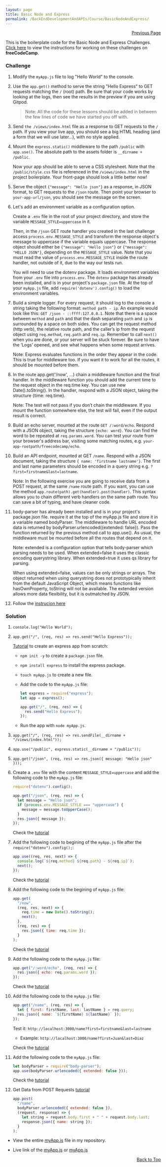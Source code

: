 ```yaml
---
layout: page
title: Basic Node and Express
permalink: /BackEndDevelopmentAndAPIs/Course/BasicNodeAndExpress/
---
```


<p  align="right"><a href="#" onclick="history.back(); return false;">Previous Page</a></p>

This is the boilerplate code for the Basic Node and Express Challenges. [Click here](https://www.freecodecamp.org/learn/apis-and-microservices/basic-node-and-express/) to view the instructions for working on these challenges on **freeCodeCamp**.

### Challenge

1. Modify the `myApp.js` file to log "Hello World" to the console.
2. Use the `app.get()` method to serve the string "Hello Express" to GET requests matching the `/` (root) path. Be sure that your code works by looking at the logs, then see the results in the preview if you are using Gitpod.

   > Note: All the code for these lessons should be added in between the few lines of code we have started you off with.

3. Send `the /views/index.html` file as a response to GET requests to the `/` path. If you view your live app, you should see a big HTML heading (and a form that we will use later…), with no style applied.
4. Mount the `express.static()` middleware to the path `/public` with `app.use()`. The absolute path to the assets folder is `__dirname + /public`.

   Now your app should be able to serve a CSS stylesheet. Note that the `/public/style.css` file is referenced in the `/views/index.html` in the project boilerplate. Your front-page should look a little better now!

5. Serve the object `{"message": "Hello json"}` as a response, in JSON format, to GET requests to the `/json` route. Then point your browser to `your-app-url/json`, you should see the message on the screen.
6. Let's add an environment variable as a configuration option.

   Create a `.env` file in the root of your project directory, and store the variable `MESSAGE_STYLE=uppercase` in it.

   Then, in the `/json` GET route handler you created in the last challenge access `process.env.MESSAGE_STYLE` and transform the response object's message to uppercase if the variable equals uppercase. The response object should either be `{"message": "Hello json"}` or `{"message": "HELLO JSON"}`, depending on the `MESSAGE_STYLE` value. Note that you must read the value of `process.env.MESSAGE_STYLE` inside the route handler, not outside of it, due to the way our tests run.

   You will need to use the dotenv package. It loads environment variables from your `.env` file into `process.env`. The `dotenv` package has already been installed, and is in your project's `package.json` file. At the top of your `myApp.js` file, add `require('dotenv').config()` to load the environment variables.

7. Build a simple logger. For every request, it should log to the console a string taking the following format: `method path - ip`. An example would look like this: `GET /json - ::ffff:127.0.0.1`. Note that there is a space between `method` and `path` and that the dash separating `path` and `ip` is surrounded by a space on both sides. You can get the request method (http verb), the relative route path, and the caller’s ip from the request object using `req.method`, `req.path` and `req.ip`. Remember to call `next()` when you are done, or your server will be stuck forever. Be sure to have the ‘Logs’ opened, and see what happens when some request arrives.

   Note: Express evaluates functions in the order they appear in the code. This is true for middleware too. If you want it to work for all the routes, it should be mounted before them.

8. In the route app.get('/now', ...) chain a middleware function and the final handler. In the middleware function you should add the current time to the request object in the req.time key. You can use new Date().toString(). In the handler, respond with a JSON object, taking the structure {time: req.time}.

   Note: The test will not pass if you don’t chain the middleware. If you mount the function somewhere else, the test will fail, even if the output result is correct.

9. Build an echo server, mounted at the route `GET /:word/echo`. Respond with a JSON object, taking the structure `{echo: word}`. You can find the word to be repeated at `req.params.word`. You can test your route from your browser's address bar, visiting some matching routes, e.g. `your-app-rootpath/freecodecamp/echo`.

10. Build an API endpoint, mounted at GET `/name`. Respond with a JSON document, taking the structure `{ name: 'firstname lastname'}`. The first and last name parameters should be encoded in a query string e.g. `?first=firstname&last=lastname`.

    Note: In the following exercise you are going to receive data from a POST request, at the same `/name` route path. If you want, you can use the method `app.route(path).get(handler).post(handler)`. This syntax allows you to chain different verb handlers on the same path route. You can save a bit of typing, and have cleaner code.

11. body-parser has already been installed and is in your project's package.json file. require it at the top of the myApp.js file and store it in a variable named bodyParser. The middleware to handle URL encoded data is returned by bodyParser.urlencoded({extended: false}). Pass the function returned by the previous method call to app.use(). As usual, the middleware must be mounted before all the routes that depend on it.

    Note: extended is a configuration option that tells body-parser which parsing needs to be used. When extended=false it uses the classic encoding querystring library. When extended=true it uses qs library for parsing.

    When using extended=false, values can be only strings or arrays. The object returned when using querystring does not prototypically inherit from the default JavaScript Object, which means functions like hasOwnProperty, toString will not be available. The extended version allows more data flexibility, but it is outmatched by JSON.

12. Follow the [instrucion here](https://www.freecodecamp.org/learn/back-end-development-and-apis/basic-node-and-express/get-data-from-post-requests)

### Solution

1.  `console.log("Hello World");`
2.  `app.get("/", (req, res) => res.send("Hello Express"));`

    [Tutorial](https://www.youtube.com/watch?v=CywCbn4Y6r8&t=412s) to create an express app from scratch:

    - `npm init -y` to create a `package.json` file.
    - `npm install express` to install the express package.
    - `touch myApp.js` to create a new file.
    - Add the code to the `myApp.js` file:

      ```javascript
      let express = require("express");
      let app = express();

      app.get("/", (req, res) => {
        res.send("Hello Express");
      });
      ```

    - Run the app with `node myApp.js`.

3.  `app.get("/", (req, res) => res.sendFile(__dirname + "/views/index.html"));`
4.  `app.use("/public", express.static(__dirname + "/public"));`
5.  `app.get("/json", (req, res) => res.json({ message: "Hello json" }));`
6.  Create a `.env` file with the content `MESSAGE_STYLE=uppercase` and add the following code to the `myApp.js` file:

    ```javascript
    require("dotenv").config();

    app.get("/json", (req, res) => {
      let message = "Hello json";
      if (process.env.MESSAGE_STYLE === "uppercase") {
        message = message.toUpperCase();
      }
      res.json({ message });
    });
    ```

    Check the [tutorial](https://www.youtube.com/watch?v=UPN6D20dcO4)

7.  Add the following code to begining of the `myApp.js` file after the `require("dotenv").config();`:

    ```javascript
    app.use((req, res, next) => {
      console.log(`${req.method} ${req.path} - ${req.ip}`);
      next();
    });
    ```

    Check the [tutorial](https://www.youtube.com/watch?v=3YGmTLlO2mM)

8.  Add the following code to the begining of `myApp.js` file:

    ```javascript
    app.get(
      "/now",
      (req, res, next) => {
        req.time = new Date().toString();
        next();
      },
      (req, res) => {
        res.json({ time: req.time });
      }
    );
    ```

    Check the [tutorial](https://www.youtube.com/watch?v=21JhRUsuEPk)

9.  Add the following code to the `myApp.js` file:

    ```javascript
    app.get("/:word/echo", (req, res) => {
      res.json({ echo: req.params.word });
    });
    ```

    Check the [tutorial](https://www.youtube.com/watch?v=QO9rzAPPCWk)

10. Add the following code to the `myApp.js` file:

    ```javascript
    app.get("/name", (req, res) => {
      let { first: firstName, last: lastName } = req.query;
      res.json({ name: `${firstName} ${lastName}` });
    });
    ```

    Test it: `http://localhost:3000/name?first=firstname&last=lastname`

    - Example: `http://localhost:3000/name?first=Juan&last=Diaz`

    Check the [tutorial](https://www.youtube.com/watch?v=gFfQXY1lYoM)

11. Add the following code to the `myApp.js` file:

    ```javascript
    let bodyParser = require("body-parser");
    app.use(bodyParser.urlencoded({ extended: false }));
    ```

    Check the [tutorial](https://www.youtube.com/watch?v=7iQLkJ3rEQo)

12. Get Data from POST Requests [tutorial](https://www.youtube.com/watch?v=9zqOoBAEuEg)

    ```javascript
    app.post(
      "/name",
      bodyParser.urlencoded({ extended: false }),
      (request, response) => {
        let string = request.body.first + " " + request.body.last;
        response.json({ name: string });
      }
    );
    ```

- View the entire [myApp.js]() file in my repository.

- Live link of the [myApp.js](https://juanpablodiaz.github.io/freecodecamp_certifications/BackEndDevelopmentAndAPIs/Course/BasicNodeAndExpress/myApp.js) or [myApp.js](./myApp.js)

<p align="right"><a href="#" onclick="scrollToTop(); return false;">Back to Top</a></p>
